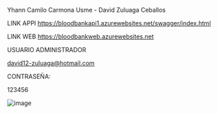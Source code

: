 Yhann Camilo Carmona Usme - David Zuluaga Ceballos

LINK APPI
https://bloodbankapi1.azurewebsites.net/swagger/index.html

LINK WEB
https://bloodbankweb.azurewebsites.net

USUARIO ADMINISTRADOR

david12-zuluaga@hotmail.com

CONTRASEÑA:

123456

![image](https://github.com/user-attachments/assets/f13fbc15-a78a-43ca-9c87-37dcfd35e846)
